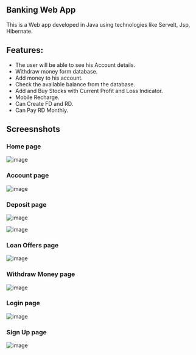 ## Banking Web App
This is a Web app developed in Java using technologies like Servelt, Jsp, Hibernate. 
## Features:
- The user will be able to see his Account details.
- Withdraw money form database. 
- Add money to his account. 
- Check the available balance from the database. 
- Add and Buy Stocks with Current Profit and Loss Indicator.
- Mobile Recharge.
- Can Create FD and RD.
- Can Pay RD Monthly.

## Screesnshots
### Home page
![image](https://user-images.githubusercontent.com/53346586/133831020-64e1702b-aa17-482e-8baf-736a58e95cd8.png)

### Account page
![image](https://user-images.githubusercontent.com/53346586/133831098-4f1dc0b8-2cbd-407a-a4d3-d9ade1409496.png)
### Deposit page
![image](https://user-images.githubusercontent.com/53346586/133831098-4f1dc0b8-2cbd-407a-a4d3-d9ade1409496.png)

![image](https://user-images.githubusercontent.com/53346586/133831486-fd5f7472-8e2c-48c7-ba78-4f8bb463aec4.png)
### Loan Offers page
![image](https://user-images.githubusercontent.com/53346586/133831134-c8cdfebb-3b58-4fa7-960f-dc4a7f5025ed.png)
### Withdraw Money page
![image](https://user-images.githubusercontent.com/53346586/133831157-aada498f-1d19-4856-9608-d7ee8a0a8146.png)
### Login page
![image](https://user-images.githubusercontent.com/53346586/133831670-bf5ae1ee-e5d0-4cb5-b332-2d5ca68acaa1.png)
### Sign Up page
![image](https://user-images.githubusercontent.com/53346586/133831998-67950d36-575b-4ed4-ad5a-44c5921df663.png)

